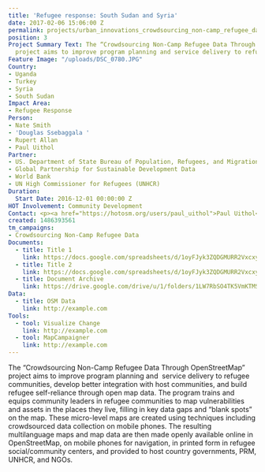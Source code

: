 ```yaml
---
title: 'Refugee response: South Sudan and Syria'
date: 2017-02-06 15:06:00 Z
permalink: projects/urban_innovations_crowdsourcing_non-camp_refugee_data
position: 3
Project Summary Text: The “Crowdsourcing Non-Camp Refugee Data Through OpenStreetMap”
  project aims to improve program planning and service delivery to refugee communities.
Feature Image: "/uploads/DSC_0780.JPG"
Country:
- Uganda
- Turkey
- Syria
- South Sudan
Impact Area:
- Refugee Response
Person:
- Nate Smith
- 'Douglas Ssebaggala '
- Rupert Allan
- Paul Uithol
Partner:
- US. Department of State Bureau of Population, Refugees, and Migration
- Global Partnership for Sustainable Development Data
- World Bank
- UN High Commissioner for Refugees (UNHCR)
Duration:
  Start Date: 2016-12-01 00:00:00 Z
HOT Involvement: Community Development
Contact: <p><a href="https://hotosm.org/users/paul_uithol">Paul Uithol</a></p>
created: 1486393561
tm_campaigns: 
- Crowdsourcing Non-Camp Refugee Data
Documents:
  - title: Title 1
    link: https://docs.google.com/spreadsheets/d/1oyFJyk3ZQDGMURR2VxcxyhPDZiQO0eMlxGNl25hVyEI/edit#gid=1045622858
  - title: Title 2
    link: https://docs.google.com/spreadsheets/d/1oyFJyk3ZQDGMURR2VxcxyhPDZiQO0eMlxGNl25hVyEI/edit#gid=1045622858
  - title: Document Archive
    link: https://drive.google.com/drive/u/1/folders/1LW7RbSO4TK5VmKTMS2eyQ9NfMpZjks0u
Data:
  - title: OSM Data
    link: http://example.com
Tools:
  - tool: Visualize Change
    link: http://example.com
  - tool: MapCampaigner
    link: http://example.com
---
```


<p>The “Crowdsourcing Non-Camp Refugee Data Through OpenStreetMap” project aims to improve program planning and&nbsp; service delivery to refugee communities, develop better integration with host communities, and build refugee self-reliance through open map data. The program trains and equips community leaders in refugee communities to map vulnerabilities and assets in the places they live, filling in key data gaps and “blank spots” on the map. These micro-level maps are created using techniques including crowdsourced data collection on mobile phones. The resulting multilanguage maps and map data are then made openly available online in OpenStreetMap, on mobile phones for navigation, in printed form in refugee social/community centers, and provided to host country governments, PRM, UNHCR, and NGOs.
